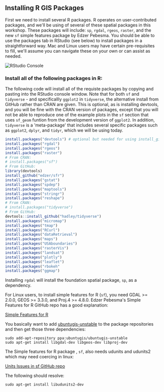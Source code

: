 
## Installing R GIS Packages

First we need to install several R packages. R operates on user-contributed packages, and we'll be using of several of these spatial packages in this workshop. These packages will include: `sp`, `rgdal`, `rgeos`, `raster`, and the new `sf` simple features package by Edzer Pebesma.  You should be able to use the packages tab in RStudio (see below) to install packages in a straightforward way.  Mac and Linux users may have certain pre-requisites to fill, we'll assume you can navigate these on your own or can assist as needed.

![RStudio Console]({{site.baseurl}}/img/packages.png)

### Install all of the following packages in R:

The following code will install all of the requiste packages by copying and pasting into the RStudio console window. Note that for both `sf` and `tidyverse` - and specificallly `ggplot2` in `tidyverse`, the alternative install from GitHub rather than CRAN are given.  This is optional, as is installing devtools, and you will be fine with the CRAN version of packages, except that you will not be able to reproduce one of the example plots in the `sf` section that uses `sf_geom` funtion from the development version of `ggplot2`. In addition, `tidyverse` is a 'meta-package' that includes several specific packages such as `ggplot2`, `dplyr`, and `tidyr`, which we will be using today.

```r
install.packages("devtools") # optional but needed for using install_github
install.packages("rgdal")
install.packages("rgeos")
install.packages("raster")
# From CRAN:
# install.packages("sf")
# From GitHub:
library(devtools)
install_github("edzer/sfr")
install.packages("gstat")
install.packages("spdep")
install.packages("maptools")
install.packages("stringr")
install.packages("reshape")
# From CRAN:
# install.packages("tidyverse")
# From GitHub:
devtools::install_github("hadley/tidyverse")
install.packages("micromap")
install.packages("tmap")
install.packages("RCurl")
install.packages("dataRetrieval")
install.packages("maps")
install.packages("USAboundaries")
install.packages("rasterVis")
install.packages("landsat")
install.packages("plotly")
install.packages("leaflet")
install.packages("rbokeh"
install.packages("ggmap")
```

Installing `rgdal` will install the foundation spatial package, `sp`, as a dependency.  

For Linux users, to install simple features for R (`sf`), you need GDAL >= 2.0.0, GEOS >= 3.3.0, and Proj.4 >=  4.8.0.  Edzer Pebesma's Simple Features for R GitHub repo has a good explanation:

[Simple Features for R](https://github.com/edzer/sfr)

You basically want to add [ubuntugis-unstable](http://ppa.launchpad.net/ubuntugis/ubuntugis-unstable/ubuntu/) to the package repositories and then get those three dependencies:

```
sudo add-apt-repository ppa:ubuntugis/ubuntugis-unstable
sudo apt-get install libgdal-dev libgeos-dev libproj-dev
```

The Simple features for R package , `sf`, also needs udunits and udunits2 which may need coercing in linux:

[Units Issues in sf GitHub repo](https://github.com/edzer/units/issues/1)

The following should resolve:

```
sudo apt-get install libudunits2-dev
```
